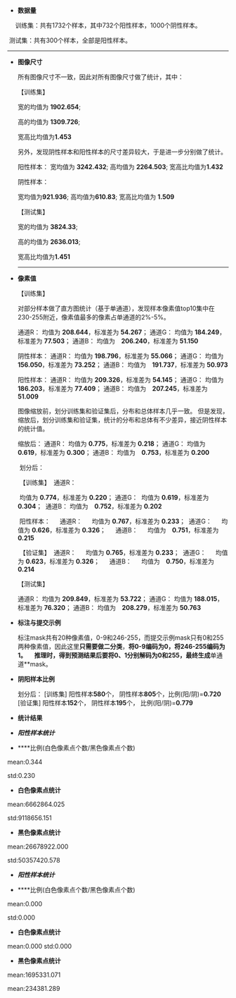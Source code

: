 - **数据量**

  

　     训练集：共有1732个样本，其中732个阳性样本，1000个阴性样本。

​         测试集：共有300个样本，全部是阳性样本。

------




- **图像尺寸**

  
  
  所有图像尺寸不一致，因此对所有图像尺寸做了统计，其中：
  
  
  
  【训练集】
  
  宽的均值为 **1902.654**;
  
  高的均值为 **1309.726**;
  
  宽高比均值为**1.453**
  
  
  
  另外，发现阴性样本和阳性样本的尺寸差异较大，于是进一步分别做了统计。
  
  
  
  阳性样本：
  宽均值为 **3242.432**;
  高均值为 **2264.503**;
  宽高比均值为**1.432**
  
  
  
  阴性样本：
  
  宽均值为**921.936**;
  高均值为**610.83**;
  宽高比均值为 **1.509**
  
  
  
  【测试集】
  
  宽的均值为 **3824.33**;
  
  高的均值为 **2636.013**;
  
  宽高比均值为**1.451**
  
  ------
  
  


- **像素值**

  

  【训练集】

  对部分样本做了直方图统计（基于单通道），发现样本像素值top10集中在230-255附近，像素值最多的像素占单通道的2%-5%。

  

  通道R：
  均值为 **208.644**，标准差为 **54.267**；
  通道G：
  均值为 **184.249**，标准差为 **77.503**；
  通道B：
  均值为　**206.240**，标准差为 **51.150**

  

  阴性样本：
  通道R：
  均值为 **198.796**，标准差为 **55.066**；
  通道G：
  均值为 **156.050**，标准差为 **73.252**；
  通道B：
  均值为　**191.737**，标准差为 **50.973**

  

  阳性样本：
  通道R：
  均值为 **209.326**，标准差为 **54.145**；
  通道G：
  均值为 **186.203**，标准差为 **77.409**；
  通道B：
  均值为　**207.245**，标准差为 **51.009**

  

  图像缩放前，划分训练集和验证集后，分布和总体样本几乎一致。
  但是发现，缩放后，划分训练集和验证集，统计的分布和总体有不少差异，接近阴性样本的统计值。

  

  缩放后：
  通道R：
  均值为 **0.775**，标准差为 **0.218**；
  通道G：
  均值为 **0.619**，标准差为 **0.300**；
  通道B：
  均值为　**0.753**，标准差为 **0.200**

  

  ​    划分后：

  ​    【训练集】
  ​     通道R：

  ​     均值为 **0.774**，标准差为 **0.220**；
  ​     通道G：
  ​     均值为 **0.619**，标准差为 **0.304**；
  ​     通道B：
  ​     均值为　**0.752**，标准差为 **0.202**

  

  ​     阳性样本：
  　 通道R：
  　 均值为 **0.767**，标准差为 **0.233**；
  ​     通道G：
  　 均值为 **0.626**，标准差为 **0.326**；
  　 通道B：
  　 均值为　**0.751**，标准差为 **0.215**

  

  ​     【验证集】
  ​       通道R：
  　   均值为 **0.765**，标准差为 **0.233**；
  ​       通道G：
  　   均值为 **0.623**，标准差为 **0.326**；
  　   通道B：
  　   均值为　**0.750**，标准差为 **0.214**

  

  【测试集】

    通道R：
    均值为 **209.849**，标准差为 **53.722**；
    通道G：
    均值为 **188.015**，标准差为 **76.320**；
    通道B：
    均值为　**208.279**，标准差为 **50.763**

  


- **标注与提交示例**

  标注mask共有20种像素值，0-9和246-255，而提交示例mask只有0和255两种像素值，因此这里**只需要做二分类**，**将0-9编码为0，将246-255编码为1。
  　推理时，得到预测结果后要将0、1分别解码为0和255，最终生成**单通道**mask。

  

- **阴阳样本比例**

  

  划分后：
  [训练集] 阳性样本**580**个， 阴性样本**805**个，比例(阳/阴)=**0.720**
  [验证集] 阳性样本**152**个， 阴性样本**195**个， 比例(阳/阴)=**0.779**


- **统计结果**

- ***阳性样本统计***

- ****比例(白色像素点个数/黑色像素点个数)

mean:0.344

std:0.230

- ****白色像素点统计****

mean:6662864.025

std:9118656.151

- ****黑色像素点统计****

mean:26678922.000

std:50357420.578

- ***阳性样本统计***

- ****比例(白色像素点个数/黑色像素点个数)

mean:0.000

std:0.000

- ****白色像素点统计****

mean:0.000
std:0.000

- ****黑色像素点统计****

mean:1695331.071

mean:234381.289

